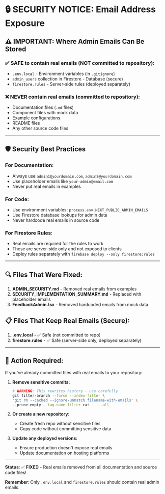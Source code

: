 # 🔒 **SECURITY NOTICE: Email Address Exposure**

## ⚠️ **IMPORTANT: Where Admin Emails Can Be Stored**

### ✅ **SAFE to contain real emails** (NOT committed to repository):
- `.env.local` - Environment variables (in `.gitignore`)
- `admin_users` collection in Firestore - Database (secure)
- `firestore.rules` - Server-side rules (deployed separately)

### ❌ **NEVER contain real emails** (committed to repository):
- Documentation files (`.md` files)
- Component files with mock data
- Example configurations
- README files
- Any other source code files

---

## 🛡️ **Security Best Practices**

### **For Documentation:**
- Always use `admin1@yourdomain.com`, `admin2@yourdomain.com`
- Use placeholder emails like `your-admin@email.com`
- Never put real emails in examples

### **For Code:**
- Use environment variables: `process.env.NEXT_PUBLIC_ADMIN_EMAILS`
- Use Firestore database lookups for admin data
- Never hardcode real emails in source code

### **For Firestore Rules:**
- Real emails are required for the rules to work
- These are server-side only and not exposed to clients
- Deploy rules separately with `firebase deploy --only firestore:rules`

---

## 🔍 **Files That Were Fixed:**

1. **ADMIN_SECURITY.md** - Removed real emails from examples
2. **SECURITY_IMPLEMENTATION_SUMMARY.md** - Replaced with placeholder emails
3. **FeedbackAdmin.tsx** - Removed hardcoded emails from mock data

## 📋 **Files That Keep Real Emails (Secure):**

1. **.env.local** - ✅ Safe (not committed to repo)
2. **firestore.rules** - ✅ Safe (server-side only, deployed separately)

---

## 🚨 **Action Required:**

If you've already committed files with real emails to your repository:

1. **Remove sensitive commits:**
   ```bash
   # WARNING: This rewrites history - use carefully
   git filter-branch --force --index-filter \
   'git rm --cached --ignore-unmatch filename-with-emails' \
   --prune-empty --tag-name-filter cat -- --all
   ```

2. **Or create a new repository:**
   - Create fresh repo without sensitive files
   - Copy code without committing sensitive data

3. **Update any deployed versions:**
   - Ensure production doesn't expose real emails
   - Update documentation on hosting platforms

---

**Status**: ✅ **FIXED** - Real emails removed from all documentation and source code files!

**Remember**: Only `.env.local` and `firestore.rules` should contain real admin emails.
